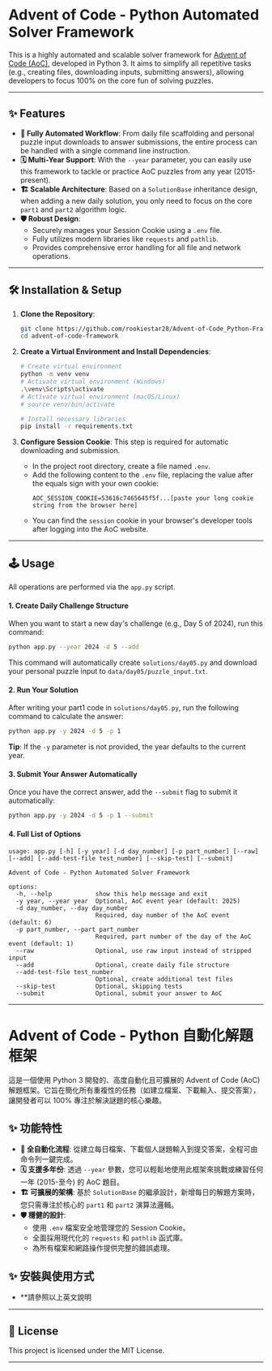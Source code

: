 # Advent of Code - Python Automated Solver Framework

This is a highly automated and scalable solver framework for [Advent of Code (AoC)](https://adventofcode.com/), developed in Python 3. It aims to simplify all repetitive tasks (e.g., creating files, downloading inputs, submitting answers), allowing developers to focus 100% on the core fun of solving puzzles.

---

## ✨ Features

* **🚀 Fully Automated Workflow**: From daily file scaffolding and personal puzzle input downloads to answer submissions, the entire process can be handled with a single command line instruction.
* **🗓️ Multi-Year Support**: With the `--year` parameter, you can easily use this framework to tackle or practice AoC puzzles from any year (2015-present).
* **🏗️ Scalable Architecture**: Based on a `SolutionBase` inheritance design, when adding a new daily solution, you only need to focus on the core `part1` and `part2` algorithm logic.
* **🛡️ Robust Design**:
    * Securely manages your Session Cookie using a `.env` file.
    * Fully utilizes modern libraries like `requests` and `pathlib`.
    * Provides comprehensive error handling for all file and network operations.

---

## 🛠️ Installation & Setup

1. **Clone the Repository**:
    ```bash
    git clone https://github.com/rookiestar28/Advent-of-Code_Python-Framework.git
    cd advent-of-code-framework
    ```

2. **Create a Virtual Environment and Install Dependencies**:
    ```bash
    # Create virtual environment
    python -m venv venv
    # Activate virtual environment (Windows)
    .\venv\Scripts\activate
    # Activate virtual environment (macOS/Linux)
    # source venv/bin/activate

    # Install necessary libraries
    pip install -r requirements.txt
    ```

3. **Configure Session Cookie**:
    This step is required for automatic downloading and submission.
    * In the project root directory, create a file named `.env`.
    * Add the following content to the `.env` file, replacing the value after the equals sign with your own cookie:
        ```
        AOC_SESSION_COOKIE=53616c7465645f5f...[paste your long cookie string from the browser here]
        ```
    * You can find the `session` cookie in your browser's developer tools after logging into the AoC website.

---

## 🕹️ Usage

All operations are performed via the `app.py` script.

#### 1. Create Daily Challenge Structure

When you want to start a new day's challenge (e.g., Day 5 of 2024), run this command:

```bash
python app.py --year 2024 -d 5 --add
```

This command will automatically create `solutions/day05.py` and download your personal puzzle input to `data/day05/puzzle_input.txt`.

#### 2. Run Your Solution

After writing your part1 code in `solutions/day05.py`, run the following command to calculate the answer:

```bash
python app.py -y 2024 -d 5 -p 1
```

**Tip**: If the `-y` parameter is not provided, the year defaults to the current year.

#### 3. Submit Your Answer Automatically

Once you have the correct answer, add the `--submit` flag to submit it automatically:

```bash
python app.py -y 2024 -d 5 -p 1 --submit
```

#### 4. Full List of Options

```
usage: app.py [-h] [-y year] [-d day_number] [-p part_number] [--raw] [--add] [--add-test-file test_number] [--skip-test] [--submit]

Advent of Code - Python Automated Solver Framework

options:
  -h, --help            show this help message and exit
  -y year, --year year  Optional, AoC event year (default: 2025)
  -d day_number, --day day_number
                        Required, day number of the AoC event (default: 6)
  -p part_number, --part part_number
                        Required, part number of the day of the AoC event (default: 1)
  --raw                 Optional, use raw input instead of stripped input
  --add                 Optional, create daily file structure
  --add-test-file test_number
                        Optional, create additional test files
  --skip-test           Optional, skipping tests
  --submit              Optional, submit your answer to AoC
```

---



# Advent of Code - Python 自動化解題框架

這是一個使用 Python 3 開發的、高度自動化且可擴展的 Advent of Code (AoC) 解題框架。它旨在簡化所有重複性的任務（如建立檔案、下載輸入、提交答案），讓開發者可以 100% 專注於解決謎題的核心樂趣。

## ✨ 功能特性

* **🚀 全自動化流程**: 從建立每日檔案、下載個人謎題輸入到提交答案，全程可由命令列一鍵完成。
* **🗓️ 支援多年份**: 透過 `--year` 參數，您可以輕鬆地使用此框架來挑戰或練習任何一年 (2015-至今) 的 AoC 題目。
* **🏗️ 可擴展的架構**: 基於 `SolutionBase` 的繼承設計，新增每日的解題方案時，您只需專注於核心的 `part1` 和 `part2` 演算法邏輯。
* **🛡️ 穩健的設計**:
    * 使用 `.env` 檔案安全地管理您的 Session Cookie。
    * 全面採用現代化的 `requests` 和 `pathlib` 函式庫。
    * 為所有檔案和網路操作提供完整的錯誤處理。

## ✨ 安裝與使用方式

* **請參照以上英文說明 

---

## 📝 License

This project is licensed under the MIT License.

---